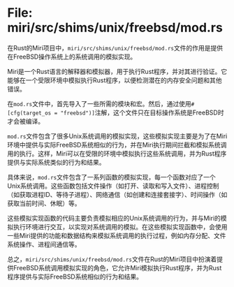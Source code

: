 # File: miri/src/shims/unix/freebsd/mod.rs

在Rust的Miri项目中，`miri/src/shims/unix/freebsd/mod.rs`文件的作用是提供在FreeBSD操作系统上的系统调用的模拟实现。

Miri是一个Rust语言的解释器和模拟器，用于执行Rust程序，并对其进行验证。它能够在一个受限环境中模拟执行Rust程序，以便检测潜在的内存安全问题和其他错误。

在`mod.rs`文件中，首先导入了一些所需的模块和宏。然后，通过使用`#[cfg(target_os = "freebsd")]`注解，这个文件只在目标操作系统是FreeBSD时才会被编译。

`mod.rs`文件包含了很多Unix系统调用的模拟实现，这些模拟实现主要是为了在Miri环境中提供与实际FreeBSD系统相似的行为，并在Miri执行期间拦截和模拟系统调用的执行。这样，Miri可以在受限的环境中模拟执行这些系统调用，并为Rust程序提供与实际系统类似的行为和结果。

具体来说，`mod.rs`文件包含了一系列函数的模拟实现，每一个函数对应了一个Unix系统调用。这些函数包括文件操作（如打开、读取和写入文件）、进程控制（如获取进程ID、等待子进程）、网络通信（如创建和连接套接字）、时间操作（如获取当前时间、休眠）等。

这些模拟实现函数的代码主要负责模拟相应的Unix系统调用的行为，并与Miri的模拟执行环境进行交互，以实现对系统调用的模拟。在这些模拟实现函数中，会使用一些Miri提供的功能和数据结构来模拟系统调用的执行过程，例如内存分配、文件系统操作、进程间通信等。

总之，`miri/src/shims/unix/freebsd/mod.rs`文件在Rust的Miri项目中扮演着提供FreeBSD系统调用模拟实现的角色，它允许Miri模拟执行Rust程序，并为Rust程序提供与实际FreeBSD系统相似的行为和结果。

